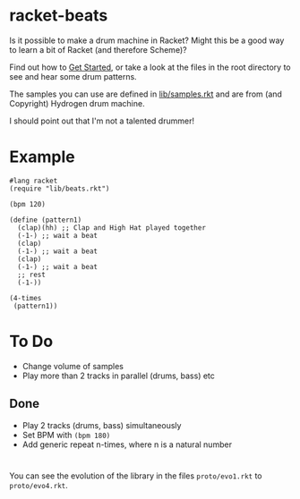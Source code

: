 # racket-beats
Is it possible to make a drum machine in Racket?
Might this be a good way to learn a bit of Racket (and therefore Scheme)?

Find out how to [Get Started](https://github.com/ericclack/racket-beats/wiki), or take a look at the files in the root directory to see and hear some drum patterns. 

The samples you can use are defined in [lib/samples.rkt](https://github.com/ericclack/racket-beats/blob/master/lib/samples.rkt) and are from (and Copyright) Hydrogen drum machine.

I should point out that I'm not a talented drummer! 

# Example

```
#lang racket
(require "lib/beats.rkt")

(bpm 120)

(define (pattern1)
  (clap)(hh) ;; Clap and High Hat played together
  (-1-) ;; wait a beat
  (clap)
  (-1-) ;; wait a beat
  (clap)
  (-1-) ;; wait a beat
  ;; rest
  (-1-))

(4-times
 (pattern1))
```

# To Do

* Change volume of samples
* Play more than 2 tracks in parallel (drums, bass) etc

## Done

* Play 2 tracks (drums, bass) simultaneously 
* Set BPM with `(bpm 180)`
* Add generic repeat n-times, where n is a natural number

# 

You can see the evolution of the library in the files `proto/evo1.rkt` to `proto/evo4.rkt`. 

